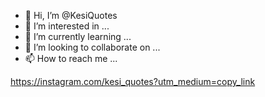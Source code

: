 - 👋 Hi, I’m @KesiQuotes
- 👀 I’m interested in ...
- 🌱 I’m currently learning ...
- 💞️ I’m looking to collaborate on ...
- 📫 How to reach me ...

<!---
KesiQuotes/KesiQuotes is a ✨ special ✨ repository because its `README.md` (this file) appears on your GitHub profile.
You can click the Preview link to take a look at your changes.
---> 
https://instagram.com/kesi_quotes?utm_medium=copy_link
